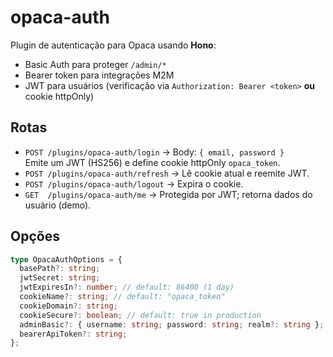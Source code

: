 # opaca-auth

Plugin de autenticação para Opaca usando **Hono**:

- Basic Auth para proteger `/admin/*`
- Bearer token para integrações M2M
- JWT para usuários (verificação via `Authorization: Bearer <token>` **ou** cookie httpOnly)

## Rotas

- `POST /plugins/opaca-auth/login` → Body: `{ email, password }`  
  Emite um JWT (HS256) e define cookie httpOnly `opaca_token`.
- `POST /plugins/opaca-auth/refresh` → Lê cookie atual e reemite JWT.
- `POST /plugins/opaca-auth/logout` → Expira o cookie.
- `GET  /plugins/opaca-auth/me` → Protegida por JWT; retorna dados do usuário (demo).

## Opções

```ts
type OpacaAuthOptions = {
  basePath?: string;
  jwtSecret: string;
  jwtExpiresIn?: number; // default: 86400 (1 day)
  cookieName?: string; // default: "opaca_token"
  cookieDomain?: string;
  cookieSecure?: boolean; // default: true in production
  adminBasic?: { username: string; password: string; realm?: string };
  bearerApiToken?: string;
};
```
